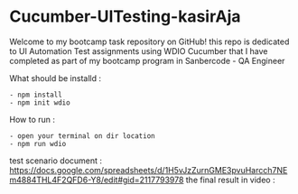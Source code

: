 # Cucumber-UITesting-kasirAja
Welcome to my bootcamp task repository on GitHub! this repo is dedicated to UI Automation Test assignments using WDIO Cucumber that I have completed as part of my bootcamp program in Sanbercode - QA Engineer

What should be installd : 
```
- npm install
- npm init wdio
```

How to run :
```
- open your terminal on dir location
- npm run wdio
```

test scenario document : https://docs.google.com/spreadsheets/d/1H5vJzZurnGME3pvuHarcch7NEm4884THL4F2QFD6-Y8/edit#gid=2117793978
the final result in video : 
